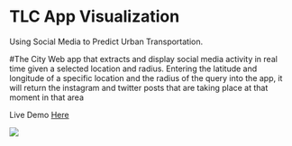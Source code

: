 # TLC App Visualization
Using Social Media to Predict Urban Transportation. 

#The City
Web app that extracts and display social media activity in real time given a selected location and radius. Entering the latitude and longitude of a specific location and the radius of the query into the app, it will return the instagram and twitter posts that are taking place at that moment in that area

Live Demo
[Here](https://htmlpreview.github.io/?https://github.com/lluviaHR/TLCTaxi/master/index.html)

![](https://cloud.githubusercontent.com/assets/11526062/9103046/a11b2ad4-3bc7-11e5-9d21-983be3d175d4.PNG)

